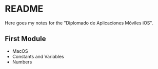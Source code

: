 # README


Here goes my notes for the "Diplomado de Aplicaciones Móviles iOS".


## First Module
- MacOS
- Constants and Variables
- Numbers

